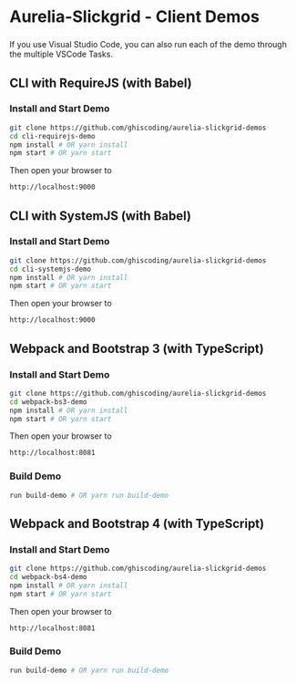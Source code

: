 # Aurelia-Slickgrid - Client Demos

###
If you use Visual Studio Code, you can also run each of the demo through the multiple VSCode Tasks.

## CLI with RequireJS (with Babel)
### Install and Start Demo
```bash
git clone https://github.com/ghiscoding/aurelia-slickgrid-demos
cd cli-requirejs-demo
npm install # OR yarn install
npm start # OR yarn start
```

Then open your browser to
```html
http://localhost:9000
```

## CLI with SystemJS (with Babel)
### Install and Start Demo
```bash
git clone https://github.com/ghiscoding/aurelia-slickgrid-demos
cd cli-systemjs-demo
npm install # OR yarn install
npm start # OR yarn start
```

Then open your browser to
```html
http://localhost:9000
```

## Webpack and Bootstrap 3 (with TypeScript)
### Install and Start Demo
```bash
git clone https://github.com/ghiscoding/aurelia-slickgrid-demos
cd webpack-bs3-demo
npm install # OR yarn install
npm start # OR yarn start
```

Then open your browser to
```html
http://localhost:8081
```

### Build Demo
```bash
run build-demo # OR yarn run build-demo
```

## Webpack and Bootstrap 4 (with TypeScript)
### Install and Start Demo
```bash
git clone https://github.com/ghiscoding/aurelia-slickgrid-demos
cd webpack-bs4-demo
npm install # OR yarn install
npm start # OR yarn start
```

Then open your browser to
```html
http://localhost:8081
```

### Build Demo
```bash
run build-demo # OR yarn run build-demo
```
